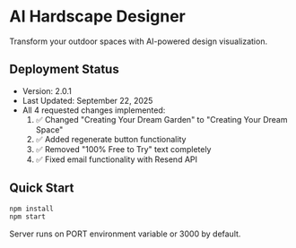 # AI Hardscape Designer

Transform your outdoor spaces with AI-powered design visualization.

## Deployment Status
- Version: 2.0.1
- Last Updated: September 22, 2025
- All 4 requested changes implemented:
  1. ✅ Changed "Creating Your Dream Garden" to "Creating Your Dream Space"
  2. ✅ Added regenerate button functionality
  3. ✅ Removed "100% Free to Try" text completely
  4. ✅ Fixed email functionality with Resend API

## Quick Start
```bash
npm install
npm start
```

Server runs on PORT environment variable or 3000 by default.